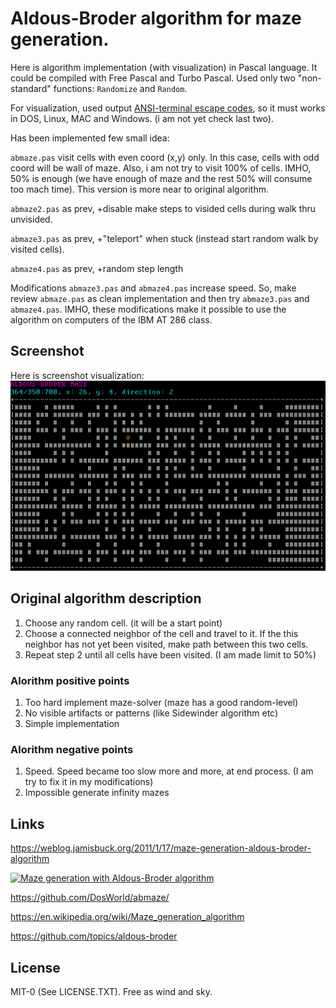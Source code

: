 # Aldous-Broder algorithm for maze generation.

Here is algorithm implementation (with visualization) in Pascal language.
It could be compiled with Free Pascal and Turbo Pascal. Used only two
"non-standard" functions: `Randomize` and `Random`.

For visualization, used output
[ANSI-terminal escape codes](https://en.wikipedia.org/wiki/ANSI_escape_code),
so it must works in DOS, Linux, MAC and Windows. (i am not yet check last two).

Has been implemented few small idea:

`abmaze.pas` visit cells with even coord (x,y) only. In this case, cells with
odd coord will be wall of maze. Also, i am not try to visit 100% of cells.
IMHO, 50% is enough (we have enough of maze and the rest 50% will consume
too mach time). This version is more near to original algorithm.

`abmaze2.pas` as prev, +disable make steps to visided cells during walk
thru unvisided.

`abmaze3.pas` as prev, +"teleport" when stuck (instead start random walk
by visited cells).

`abmaze4.pas` as prev, +random step length

Modifications `abmaze3.pas` and `abmaze4.pas` increase speed. So, make review
`abmaze.pas` as clean implementation and then try `abmaze3.pas` and
`abmaze4.pas`. IMHO, these modifications make it possible to use the
algorithm on computers of the IBM AT 286 class.

## Screenshot

Here is screenshot visualization:
![Screenshot: Maze generation](https://github.com/DosWorld/abmaze/blob/master/ABMAZE.PNG?raw=true)

## Original algorithm description

1. Choose any random cell. (it will be a start point)
2. Choose a connected neighbor of the cell and travel to it. If the this
neighbor has not yet been visited, make path between this two cells.
3. Repeat step 2 until all cells have been visited. (I am made limit to 50%)

### Alorithm positive points

1. Too hard implement maze-solver (maze has a good random-level)
2. No visible artifacts or patterns (like Sidewinder algorithm etc)
3. Simple implementation

### Alorithm negative points

1. Speed. Speed became too slow more and more, at end process. (I am try
to fix it in my modifications)
2. Impossible generate infinity mazes

## Links

https://weblog.jamisbuck.org/2011/1/17/maze-generation-aldous-broder-algorithm

[![Maze generation with Aldous-Broder algorithm](http://img.youtube.com/vi/-EZwuFdkJes/0.jpg)](http://www.youtube.com/watch?v=-EZwuFdkJes "Maze generation with Aldous-Broder algorithm")

https://github.com/DosWorld/abmaze/

https://en.wikipedia.org/wiki/Maze_generation_algorithm

https://github.com/topics/aldous-broder

## License

MIT-0 (See LICENSE.TXT). Free as wind and sky.

